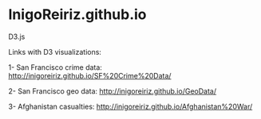 # InigoReiriz.github.io
D3.js

Links with D3 visualizations:

1- San Francisco crime data: http://inigoreiriz.github.io/SF%20Crime%20Data/

2- San Francisco geo data: http://inigoreiriz.github.io/GeoData/

3- Afghanistan casualties: http://inigoreiriz.github.io/Afghanistan%20War/
